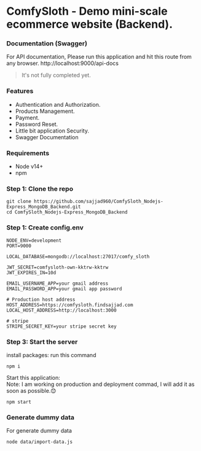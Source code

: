 # ComfySloth - Demo mini-scale ecommerce website (Backend). 
### Documentation (Swagger)
  For API documentation, Please run this application and hit this route from any browser. 
http://localhost:9000/api-docs
 > It's not fully completed yet. 
### Features
* Authentication and Authorization. 
* Products Management. 
* Payment. 
* Password Reset. 
* Little bit application Security. 
* Swagger Documentation 
### Requirements 
* Node v14+ 
* npm 
### Step 1: Clone the repo 
``` 
git clone https://github.com/sajjad960/ComfySloth_Nodejs-Express_MongoDB_Backend.git
cd ComfySloth_Nodejs-Express_MongoDB_Backend
``` 
### Step 1: Create config.env
```
NODE_ENV=development
PORT=9000

LOCAL_DATABASE=mongodb://localhost:27017/comfy_sloth

JWT_SECRET=comfysloth-own-kktrw-kktrw
JWT_EXPIRES_IN=10d

EMAIL_USERNAME_APP=your gmail address
EMAIL_PASSWORD_APP=your gmail app password

# Production host address
HOST_ADDRESS=https://comfysloth.findsajjad.com
LOCAL_HOST_ADDRESS=http://localhost:3000

# stripe
STRIPE_SECRET_KEY=your stripe secret key
```

### Step 3: Start the server 
install packages: run this command 
``` 
npm i 
``` 
Start this application: <br />
Note: I am working on production and deployment commad, I will add it as soon as possible.😊 
``` 
npm start
```
### Generate dummy data
For generate dummy data 
 ``` 
 node data/import-data.js 
 ```
